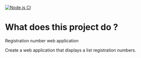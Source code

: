 [![Node.js CI](https://github.com/Saffah1910/registration-number-webapp/actions/workflows/node.js.yml/badge.svg)](https://github.com/Saffah1910/registration-number-webapp/actions/workflows/node.js.yml)

# What does this project do ?
Registration number web application


Create a web application that displays a list registration numbers. 